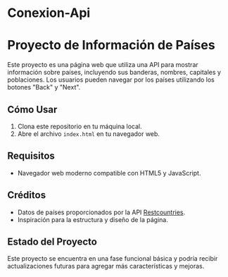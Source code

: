 # Conexion-Api

# Proyecto de Información de Países

Este proyecto es una página web que utiliza una API para mostrar información sobre países, incluyendo sus banderas, nombres, capitales y poblaciones. Los usuarios pueden navegar por los países utilizando los botones "Back" y "Next".

## Cómo Usar

1. Clona este repositorio en tu máquina local.
2. Abre el archivo `index.html` en tu navegador web.

## Requisitos

- Navegador web moderno compatible con HTML5 y JavaScript.

## Créditos

- Datos de países proporcionados por la API [Restcountries](https://restcountries.com/).
- Inspiración para la estructura y diseño de la página.


## Estado del Proyecto

Este proyecto se encuentra en una fase funcional básica y podría recibir actualizaciones futuras para agregar más características y mejoras.


